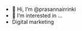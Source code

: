 - 👋 Hi, I’m @prasannairrinki
- 👀 I’m interested in ...
- Digital marketing

<!---
prasannairrinki/prasannairrinki is a ✨ special ✨ repository because its `README.md` (this file) appears on your GitHub profile.
You can click the Preview link to take a look at your changes.
--->
